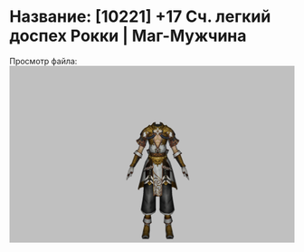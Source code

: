 # Название: [10221] +17 Сч. легкий доспех Рокки | Маг-Мужчина

Просмотр файла:
![p040032.png](p040032.png)
